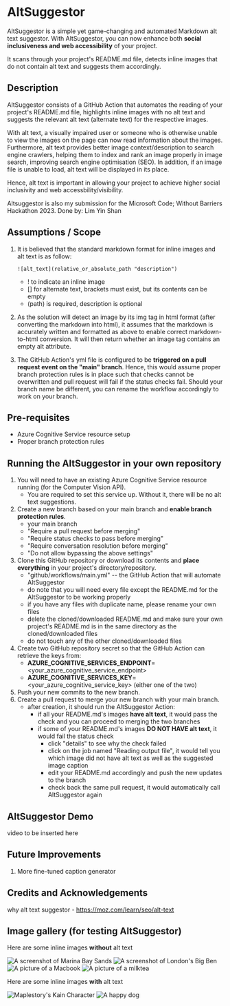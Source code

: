 # AltSuggestor
AltSuggestor is a simple yet game-changing and automated Markdown alt text suggestor. With AltSuggestor, you can now enhance both **social inclusiveness and web accessibility** of your project. 

It scans through your project's README.md file, detects inline images that do not contain alt text and suggests them accordingly.

## Description
AltSuggestor consists of a GitHub Action that automates the reading of your project's README.md file, highlights inline images with no alt text and suggests the relevant alt text (alternate text) for the respective images. 

With alt text, a visually impaired user or someone who is otherwise unable to view the images on the page can now read information about the images. Furthermore, alt text provides better image context/description to search engine crawlers, helping them to index and rank an image properly in image search, improving search engine optimisation (SEO). In addition, if an image file is unable to load, alt text will be displayed in its place. 

Hence, alt text is important in allowing your project to achieve higher social inclusivity and web accessbility/visibility.

Altsuggestor is also my submission for the Microsoft Code; Without Barriers Hackathon 2023.
Done by: Lim Yin Shan

## Assumptions / Scope
1. It is believed that the standard markdown format for inline images and alt text is as follow:

    `
    ![alt_text](relative_or_absolute_path "description")
    `

    - ! to indicate an inline image
    - [] for alternate text, brackets must exist, but its contents can be empty
    - (path) is required, description is optional

2. As the solution will detect an image by its img tag in html format (after converting the markdown into html), it assumes that the markdown is accurately written and formatted as above to enable correct markdown-to-html conversion. It will then return whether an image tag contains an empty alt attribute.

3. The GitHub Action's yml file is configured to be **triggered on a pull request event on the "main" branch**. Hence, this would assume proper branch protection rules is in place such that checks cannot be overwritten and pull request will fail if the status checks fail. Should your branch name be different, you can rename the workflow accordingly to work on your branch.

## Pre-requisites
- Azure Cognitive Service resource setup
- Proper branch protection rules

## Running the AltSuggestor in your own repository
1. You will need to have an existing Azure Cognitive Service resource running (for the Computer Vision API).
    - You are required to set this service up. Without it, there will be no alt text suggestions.
2. Create a new branch based on your main branch and **enable branch protection rules**.
    - your main branch
    - "Require a pull request before merging"
    - "Require status checks to pass before merging"
    - "Require conversation resolution before merging"
    - "Do not allow bypassing the above settings"
2. Clone this GitHub repository or download its contents and **place everything** in your project's directory/repository.
    - "github/workflows/main.yml" -- the GitHub Action that will automate AltSuggestor
    - do note that you will need every file except the README.md for the AltSuggestor to be working properly
    - if you have any files with duplicate name, please rename your own files 
    - delete the cloned/downloaded README.md and make sure your own project's README.md is in the same directory as the cloned/downloaded files
    - do not touch any of the other cloned/downloaded files
3. Create two GitHub repository secret so that the GitHub Action can retrieve the keys from:
    - **AZURE_COGNITIVE_SERVICES_ENDPOINT**=<your_azure_cognitive_service_endpoint>
    - **AZURE_COGNITIVE_SERVICES_KEY**=<your_azure_cognitive_service_key> (either one of the two)
4. Push your new commits to the new branch.
5. Create a pull request to merge your new branch with your main branch.
    - after creation, it should run the AltSuggestor Action:
        - if all your README.md's images **have alt text**, it would pass the check and you can proceed to merging the two branches
        - if some of your README.md's images **DO NOT HAVE alt text**, it would fail the status check
            - click "details" to see why the check failed
            - click on the job named "Reading output file", it would tell you which image did not have alt text as well as the suggested image caption
            - edit your README.md accordingly and push the new updates to the branch
            - check back the same pull request, it would automatically call AltSuggestor again

## AltSuggestor Demo
video to be inserted here

## Future Improvements
1. More fine-tuned caption generator

## Credits and Acknowledgements
why alt text suggestor - https://moz.com/learn/seo/alt-text

## Image gallery (for testing AltSuggestor)

Here are some inline images **without** alt text

![](/images/mbs.jpeg "A screenshot of Marina Bay Sands")
![](/images/bigben.jpg "A screenshot of London's Big Ben")
![](/images/macbook.jpg "A picture of a Macbook")
![](/images/milktea.jpg "A picture of a milktea")

Here are some inline images **with** alt text

![Maplestory's Kain Character](/images/kain.png "A screenshot of Kain")
![A happy dog](/images/dog.jpeg "A screenshot of a dog")

